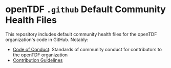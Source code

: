 # openTDF `.github` Default Community Health Files

This repository includes default community health files for the openTDF organization's code in GitHub. Notably:

- [Code of Conduct](CODE_OF_CONDUCT.md): Standards of community conduct for contributors to the openTDF organization
- [Contribution Guidelines](CONTRIBUTING.md)
